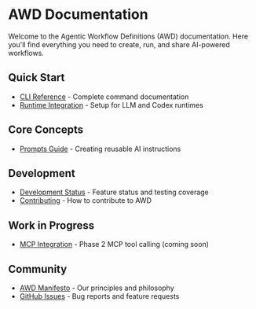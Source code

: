 # AWD Documentation

Welcome to the Agentic Workflow Definitions (AWD) documentation. Here you'll find everything you need to create, run, and share AI-powered workflows.

## Quick Start
- [CLI Reference](cli-reference.md) - Complete command documentation
- [Runtime Integration](runtime-integration.md) - Setup for LLM and Codex runtimes

## Core Concepts
- [Prompts Guide](prompts.md) - Creating reusable AI instructions

## Development
- [Development Status](development-status.md) - Feature status and testing coverage
- [Contributing](../CONTRIBUTING.md) - How to contribute to AWD

## Work in Progress
- [MCP Integration](wip/mcp-integration.md) - Phase 2 MCP tool calling (coming soon)

## Community
- [AWD Manifesto](../MANIFESTO.md) - Our principles and philosophy
- [GitHub Issues](https://github.com/danielmeppiel/awd-cli/issues) - Bug reports and feature requests
